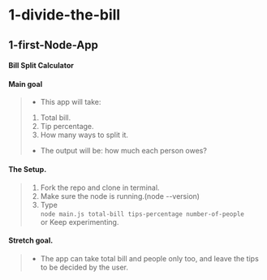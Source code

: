 # 1-divide-the-bill

## 1-first-Node-App

#### Bill Split Calculator

#### Main goal 
>* This app will take:
>  1. Total bill.
>  2. Tip percentage.
>  3. How many ways to split it.
>* The output will be: how much each person owes?



#### The Setup.
>1. Fork the repo and clone in terminal.
>2. Make sure the node is running.(node --version)
>3. Type &nbsp;<br> 
`node main.js total-bill tips-percentage number-of-people` <br>or Keep experimenting.

#### Stretch goal.
>* The app can take total bill and people only too, and leave the tips to be decided by the user.


